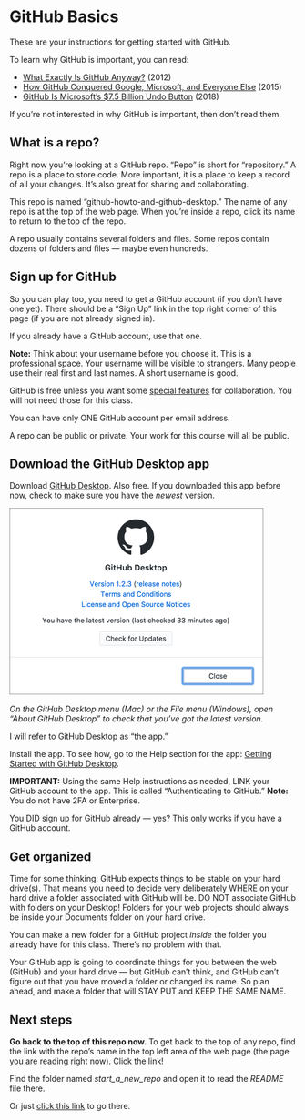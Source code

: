 # GitHub Basics

These are your instructions for getting started with GitHub.

To learn why GitHub is important, you can read:

* [What Exactly Is GitHub Anyway?](https://techcrunch.com/2012/07/14/what-exactly-is-github-anyway/) (2012)
* [How GitHub Conquered Google, Microsoft, and Everyone Else](http://www.wired.com/2015/03/github-conquered-google-microsoft-everyone-else/) (2015)
* [GitHub Is Microsoft’s $7.5 Billion Undo Button](https://www.bloomberg.com/news/articles/2018-06-06/github-is-microsoft-s-7-5-billion-undo-button) (2018)

If you’re not interested in why GitHub is important, then don’t read them.

## What is a repo?

Right now you’re looking at a GitHub repo. “Repo” is short for “repository.” A repo is a place to store code. More important, it is a place to keep a record of all your changes. It’s also great for sharing and collaborating.

This repo is named “github-howto-and-github-desktop.” The name of any repo is at the top of the web page. When you’re inside a repo, click its name to return to the top of the repo.

A repo usually contains several folders and files. Some repos contain dozens of folders and files &mdash; maybe even hundreds.

## Sign up for GitHub

So you can play too, you need to get a GitHub account (if you don’t have one yet). There should be a “Sign Up” link in the top right corner of this page (if you are not already signed in).

If you already have a GitHub account, use that one.

**Note:** Think about your username before you choose it. This is a professional space. Your username will be visible to strangers. Many people use their real first and last names. A short username is good.

GitHub is free unless you want some [special features](https://github.com/pricing) for collaboration. You will not need those for this class.

You can have only ONE GitHub account per email address.

A repo can be public or private. Your work for this course will all be public.

## Download the GitHub Desktop app

Download [GitHub Desktop](https://desktop.github.com/). Also free. If you downloaded this app before now, check to make sure you have the *newest* version.

<img src="../images/update-version.png" alt="Check for updates" width=446>

*On the GitHub Desktop menu (Mac) or the File menu (Windows), open “About GitHub Desktop” to check that you’ve got the latest version.*

I will refer to GitHub Desktop as “the app.”

Install the app. To see how, go to the Help section for the app: [Getting Started with GitHub Desktop](https://help.github.com/desktop/guides/getting-started-with-github-desktop/).

**IMPORTANT:** Using the same Help instructions as needed, LINK your GitHub account to the app. This is called “Authenticating to GitHub.” **Note:** You do not have 2FA or Enterprise.

You DID sign up for GitHub already &mdash; yes? This only works if you have a GitHub account.

## Get organized

Time for some thinking: GitHub expects things to be stable on your hard drive(s). That means you need to decide very deliberately WHERE on your hard drive a folder associated with GitHub will be. DO NOT associate GitHub with folders on your Desktop! Folders for your web projects should always be inside your Documents folder on your hard drive.

You can make a new folder for a GitHub project *inside* the folder you already have for this class. There’s no problem with that.

Your GitHub app is going to coordinate things for you between the web (GitHub) and your hard drive &mdash; but GitHub can’t think, and GitHub can’t figure out that you have moved a folder or changed its name. So plan ahead, and make a folder that will STAY PUT and KEEP THE SAME NAME.

## Next steps

**Go back to the top of this repo now.** To get back to the top of any repo, find the link with the repo’s name in the top left area of the web page (the page you are reading right now). Click the link!

Find the folder named *start_a_new_repo* and open it to read the *README* file there.

Or just [click this link](../start_a_new_repo/) to go there.
